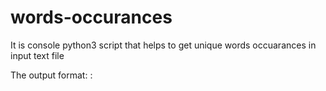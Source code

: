 # words-occurances
It is console python3 script that helps to get unique words occuarances in input text file

The output format:
<word>: <occurances>


